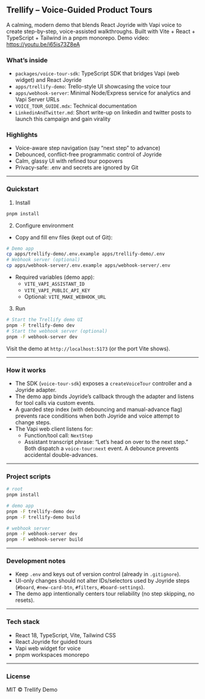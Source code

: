 ## Trellify – Voice-Guided Product Tours

A calming, modern demo that blends React Joyride with Vapi voice to create step-by-step, voice-assisted walkthroughs. Built with Vite + React + TypeScript + Tailwind in a pnpm monorepo.
Demo video: https://youtu.be/i65is73Z8eA


### What’s inside
- `packages/voice-tour-sdk`: TypeScript SDK that bridges Vapi (web widget) and React Joyride
- `apps/trellify-demo`: Trello-style UI showcasing the voice tour
- `apps/webhook-server`: Minimal Node/Express service for analytics and Vapi Server URLs
- `VOICE_TOUR_GUIDE.mdx`: Technical documentation
- `LinkedinAndTwitter.md`: Short write-up on linkedin and twitter posts to launch this campaign and gain virality

### Highlights
- Voice-aware step navigation (say “next step” to advance)
- Debounced, conflict-free programmatic control of Joyride
- Calm, glassy UI with refined tour popovers
- Privacy-safe: .env and secrets are ignored by Git

---

### Quickstart

1) Install
```bash
pnpm install
```

2) Configure environment
- Copy and fill env files (kept out of Git):
```bash
# Demo app
cp apps/trellify-demo/.env.example apps/trellify-demo/.env
# Webhook server (optional)
cp apps/webhook-server/.env.example apps/webhook-server/.env
```
- Required variables (demo app):
  - `VITE_VAPI_ASSISTANT_ID`
  - `VITE_VAPI_PUBLIC_API_KEY`
  - Optional: `VITE_MAKE_WEBHOOK_URL`

3) Run
```bash
# Start the Trellify demo UI
pnpm -F trellify-demo dev
# Start the webhook server (optional)
pnpm -F webhook-server dev
```
Visit the demo at `http://localhost:5173` (or the port Vite shows).

---

### How it works
- The SDK (`voice-tour-sdk`) exposes a `createVoiceTour` controller and a Joyride adapter.
- The demo app binds Joyride’s callback through the adapter and listens for tool calls via custom events.
- A guarded step index (with debouncing and manual-advance flag) prevents race conditions when both Joyride and voice attempt to change steps.
- The Vapi web client listens for:
  - Function/tool call: `NextStep`
  - Assistant transcript phrase: “Let’s head on over to the next step.”
  Both dispatch a `voice-tour:next` event. A debounce prevents accidental double-advances.

---

### Project scripts
```bash
# root
pnpm install

# demo app
pnpm -F trellify-demo dev
pnpm -F trellify-demo build

# webhook server
pnpm -F webhook-server dev
pnpm -F webhook-server build
```

---

### Development notes
- Keep `.env` and keys out of version control (already in `.gitignore`).
- UI-only changes should not alter IDs/selectors used by Joyride steps (`#board`, `#new-card-btn`, `#filters`, `#board-settings`).
- The demo app intentionally centers tour reliability (no step skipping, no resets).

---

### Tech stack
- React 18, TypeScript, Vite, Tailwind CSS
- React Joyride for guided tours
- Vapi web widget for voice
- pnpm workspaces monorepo

---

### License
MIT © Trellify Demo 
